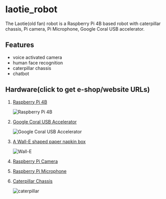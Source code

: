 # laotie_robot
The Laotie(old fan) robot is a Raspberry Pi 4B based robot with caterpillar chassis, Pi camera, Pi Microphone, Google Coral USB accelerator.

## Features

- voice activated camera
- human face recognition
- caterpillar chassis
- chatbot

## Hardware(click to get e-shop/website URLs)

1. [Raspberry Pi 4B](https://www.raspberrypi.com/products/raspberry-pi-4-model-b/)

   ![Raspberry Pi 4B](https://assets.raspberrypi.com/static/raspberry-pi-4-labelled-f5e5dcdf6a34223235f83261fa42d1e8.png)
   
2. [Google Coral USB Accelerator](https://coral.ai/docs/accelerator/get-started/)
   
   ![Google Coral USB Accelerator](https://coral.ai/static/docs/images/accelerator/accelerator-inhand.jpg)

3. [A Wall-E shaped paper napkin box](https://m.tb.cn/h.UiALZrQ?tk=NWVtdd18cqF)

   ![Wall-E](https://img.alicdn.com/imgextra/i3/283773875/O1CN01htOfPq1eUnWF3uUen_!!283773875.jpg)

4. [Raspberry Pi Camera](https://m.tb.cn/h.U73LXS3?tk=d0y0dd17L5D)

5. [Raspberry Pi Microphone](https://item.m.jd.com/product/10035607476070.html?gx=RnFlkWdbOT3RyNRP--tyW8shC5U_YRfuEl-Y&ad_od=share&utm_source=androidapp&utm_medium=appshare&utm_campaign=t_335139774&utm_term=CopyURL)

6. [Caterpillar Chassis](https://item.m.jd.com/product/10044934642439.html?gx=RnFlkWdbOT3RyNRP--tyW8shC5U_YRfuEl-Y&ad_od=share&utm_source=androidapp&utm_medium=appshare&utm_campaign=t_335139774&utm_term=CopyURL)
   
   ![caterpillar](.caterpillar.png)

